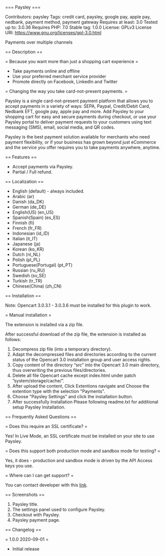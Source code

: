 === Paysley ===

Contributors: paysley
Tags: credit card, paysley, google pay, apple pay, nedbank, payment method, payment gateway
Requires at least: 3.0
Tested up to: 3.0.36
Requires PHP: 7.0
Stable tag: 1.0.0
License: GPLv3
License URI: https://www.gnu.org/licenses/gpl-3.0.html

Payments over multiple channels

== Description ==

= Because you want more than just a shopping cart experience =

* Take payments online and offline
* Use your preferred merchant service provider
* Promote directly on Facebook, LinkedIn and Twitter

= Changing the way you take card-not-present payments. =

Paysley is a single card-not-present payment platform that allows you to accept payments in a variety of ways: SEPA, Paypal, Credit/Debit Card, Nedbank EFT, google pay, apple pay and more. Add Paysley to your shopping cart for easy and secure payments during checkout, or use your Paysley portal to deliver payment requests to your customers using text messaging (SMS), email, social media, and QR codes.

Paysley is the best payment solution available for merchants who need payment flexibility, or if your business has grown beyond just eCommerce and the service you offer requires you to take payments anywhere, anytime.
 
== Features ==

* Accept payments via Paysley.
* Partial / Full refund.
 
== Localization ==

* English (default) - always included.
* Arabic (ar)
* Danish (da_DK)
* German (de_DE)
* English(US) (en_US)
* Spanish(Spain) (es_ES)
* Finnish (fi)
* French (fr_FR)
* Indonesian (id_ID)
* Italian (it_IT)
* Japanese (ja)
* Korean (ko_KR)
* Dutch (nl_NL)
* Polish (pl_PL)
* Portuguese(Portugal) (pt_PT)
* Russian (ru_RU)
* Swedish (sv_SE)
* Turkish (tr_TR)
* Chinese(China) (zh_CN)

== Installation ==

Note: Opencart 3.0.3.1 - 3.0.3.6 must be installed for this plugin to work.

= Manual installation =

The extension is installed via a zip file.

After successful download of the zip file, the extension is installed as follows: 

1. Decompress zip file (into a temporary directory).
2. Adapt the decompressed files and directories according to the current status of the Opencart 3.0 installation group and user access rights.
3. Copy content of the directory “src” into the Opencart 3.0 main directory, thus over­writing the previous files/directories.
4. Delete all file Opencart cache except index.html under patch ”system/storage/cache/”.
5. After upload the content, Click Extentions navigate and Choose the extention type with the selection "Payments".
6. Choose "Paysley Settings" and click the installation button.
7. After successfully Installation Please following readme.txt for additional setup Paysley Installation.

== Frequently Asked Questions ==

= Does this require an SSL certificate? =

Yes! In Live Mode, an SSL certificate must be installed on your site to use Paysley.

= Does this support both production mode and sandbox mode for testing? =

Yes, it does - production and sandbox mode is driven by the API Access keys you use.

= Where can I can get support? =

You can contact developer with this [link](https://paysley.com/contact/).

== Screenshots ==

1. Paysley title.
2. The settings panel used to configure Paysley.
3. Checkout with Paysley.
4. Paysley payment page.

== Changelog ==

= 1.0.0 2020-09-01 =
* Initial release
